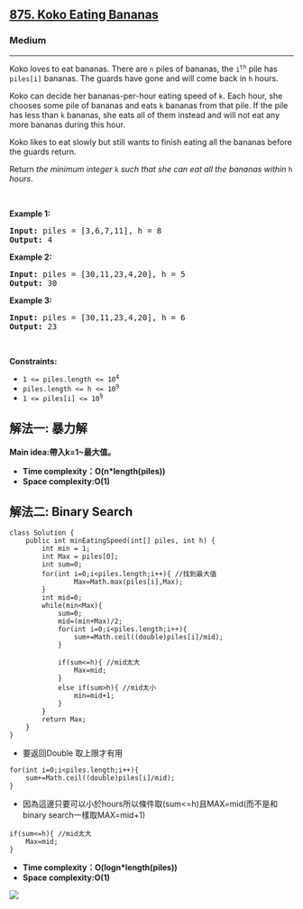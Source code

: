 <h2><a href="https://leetcode.com/problems/koko-eating-bananas/">875. Koko Eating Bananas</a></h2><h3>Medium</h3><hr><div><p>Koko loves to eat bananas. There are <code>n</code> piles of bananas, the <code>i<sup>th</sup></code> pile has <code>piles[i]</code> bananas. The guards have gone and will come back in <code>h</code> hours.</p>

<p>Koko can decide her bananas-per-hour eating speed of <code>k</code>. Each hour, she chooses some pile of bananas and eats <code>k</code> bananas from that pile. If the pile has less than <code>k</code> bananas, she eats all of them instead and will not eat any more bananas during this hour.</p>

<p>Koko likes to eat slowly but still wants to finish eating all the bananas before the guards return.</p>

<p>Return <em>the minimum integer</em> <code>k</code> <em>such that she can eat all the bananas within</em> <code>h</code> <em>hours</em>.</p>

<p>&nbsp;</p>
<p><strong class="example">Example 1:</strong></p>

<pre><strong>Input:</strong> piles = [3,6,7,11], h = 8
<strong>Output:</strong> 4
</pre>

<p><strong class="example">Example 2:</strong></p>

<pre><strong>Input:</strong> piles = [30,11,23,4,20], h = 5
<strong>Output:</strong> 30
</pre>

<p><strong class="example">Example 3:</strong></p>

<pre><strong>Input:</strong> piles = [30,11,23,4,20], h = 6
<strong>Output:</strong> 23
</pre>

<p>&nbsp;</p>
<p><strong>Constraints:</strong></p>

<ul>
	<li><code>1 &lt;= piles.length &lt;= 10<sup>4</sup></code></li>
	<li><code>piles.length &lt;= h &lt;= 10<sup>9</sup></code></li>
	<li><code>1 &lt;= piles[i] &lt;= 10<sup>9</sup></code></li>
</ul>
</div>

<h2>解法一: 暴力解</h2>

**Main idea:帶入k=1~最大值。**
* **Time complexity：O(n*length(piles))** 
* **Space complexity:O(1)**


<h2>解法二: Binary Search</h2>

```
class Solution {
    public int minEatingSpeed(int[] piles, int h) {
        int min = 1;
        int Max = piles[0];
        int sum=0;
        for(int i=0;i<piles.length;i++){ //找到最大值
                Max=Math.max(piles[i],Max); 
        }
        int mid=0;
        while(min<Max){
            sum=0;
            mid=(min+Max)/2;
            for(int i=0;i<piles.length;i++){
                sum+=Math.ceil((double)piles[i]/mid); 
            }

            if(sum<=h){ //mid太大
                Max=mid;      
            }
            else if(sum>h){ //mid太小
                min=mid+1;
            }
        }
        return Max;
    }
}
```
* 要返回Double 取上限才有用
```
for(int i=0;i<piles.length;i++){
    sum+=Math.ceil((double)piles[i]/mid); 
}
```
* 因為這邊只要可以小於hours所以條件取(sum<=h)且MAX=mid(而不是和binary search一樣取MAX=mid+1)

```
if(sum<=h){ //mid太大
    Max=mid;      
}
```

* **Time complexity：O(logn*length(piles))** 
* **Space complexity:O(1)**

![](https://i.imgur.com/qT50Fbt.png)


